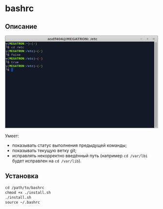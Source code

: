 bashrc
======
Описание
--------
![.bashrc](./bashrc.png ".bashrc")

Умеет:
* показывать статус выполнения предыдущей команды;
* показывать текущую ветку git;
* исправлять некорректно введённый путь (например `cd /var/lbi` будет исправлен на `cd /var/lib`).

Установка
---------
```
cd /path/to/bashrc
chmod +x ./install.sh
./install.sh
source ~/.bashrc
```